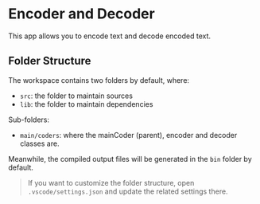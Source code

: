 # Encoder and Decoder

This app allows you to encode text and decode encoded text.

## Folder Structure

The workspace contains two folders by default, where:

- `src`: the folder to maintain sources
- `lib`: the folder to maintain dependencies

Sub-folders:

- `main/coders`: where the mainCoder (parent), encoder and decoder classes are.

Meanwhile, the compiled output files will be generated in the `bin` folder by default.

> If you want to customize the folder structure, open `.vscode/settings.json` and update the related settings there.

